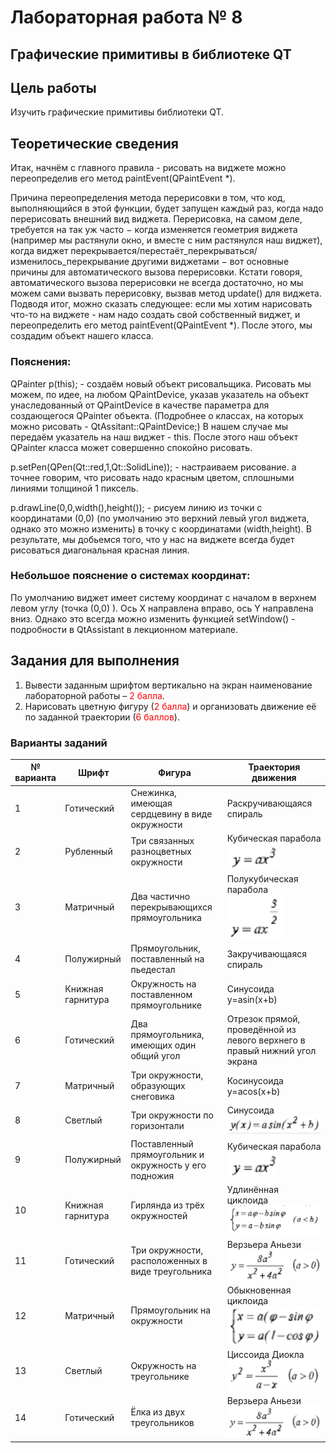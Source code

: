 # Лабораторная работа № 8 #

## Графические примитивы в библиотеке QT ##

## Цель работы ##

Изучить графические примитивы библиотеки QT. 

## Теоретические сведения ##


Итак, начнём с главного правила - рисовать на виджете можно переопределив его метод paintEvent(QPaintEvent *).

Причина переопределения метода перерисовки в том, что код, выполняющийся в этой функции, будет запущен каждый раз, когда надо перерисовать внешний вид виджета. Перерисовка, на самом
деле, требуется на так уж часто $-$ когда изменяется геометрия виджета (например мы растянули окно, и вместе с ним растянулся наш виджет), когда виджет перекрывается/перестаёт_перекрываться/изменилось_перекрывание другими виджетами $-$ вот основные причины для автоматического вызова перерисовки.
Кстати говоря, автоматического вызова перерисовки не всегда достаточно, но мы можем сами
вызвать перерисовку, вызвав метод update() для виджета.
Подводя итог, можно сказать следующее: если мы хотим нарисовать что-то на виджете - нам надо
создать свой собственный виджет, и переопределить его метод paintEvent(QPaintEvent *). После
этого, мы создадим объект нашего класса.
### Пояснения: ###
QPainter p(this); - создаём новый объект рисовальщика. Рисовать мы можем, по идее, на любом
QPaintDevice, указав указатель на объект унаследованный от QPaintDevice в качестве параметра
для создающегося QPainter объекта. (Подробнее о классах, на которых можно рисовать -
QtAssitant::QPaintDevice;) В нашем случае мы передаём указатель на наш виджет - this. После
этого наш объект QPainter класса может совершенно спокойно рисовать.

p.setPen(QPen(Qt::red,1,Qt::SolidLine)); - настраиваем рисование. а точнее говорим, что рисовать
надо красным цветом, сплошными линиями толщиной 1 пиксель.

p.drawLine(0,0,width(),height()); - рисуем линию из точки с координатами (0,0) (по умолчанию это
верхний левый угол виджета, однако это можно изменить) в точку с координатами (width,height).
В результате, мы добьемся того, что у нас на виджете всегда будет рисоваться диагональная
красная линия.
### Небольшое пояснение о системах координат: ###
По умолчанию виджет имеет систему координат с началом в верхнем левом углу (точка (0,0) ).
Ось X направлена вправо, ось Y направлена вниз. Однако это всегда можно изменить функцией
setWindow() - подробности в QtAssistant в лекционном материале.
## Задания для выполнения ##
1. Вывести заданным шрифтом вертикально на экран наименование лабораторной работы –
   <span style="color: red;">2 балла</span>.
2. Нарисовать цветную фигуру (<span style="color: red;">2 балла</span>) и организовать движение её по заданной
   траектории (<span style="color: red;">6 баллов</span>).
### Варианты заданий ###
| № варианта | Шрифт             | Фигура                                                 | Траектория движения                                                        |
|------------|-------------------|--------------------------------------------------------|----------------------------------------------------------------------------|
| 1          | Готический        | Снежинка, имеющая сердцевину в виде окружности         | Раскручивающаяся спираль                                                   |
| 2          | Рубленный         | Три связанных разноцветных окружности                  | Кубическая парабола<br/>![img_1](images/img_1.png)                         |
| 3          | Матричный         | Два частично перекрывающихся прямоугольника            | Полукубическая парабола<br/>![img_2](images/img_2.png)                     |
| 4          | Полужирный        | Прямоугольник, поставленный на пьедестал               | Закручивающаяся спираль                                                    |
| 5          | Книжная гарнитура | Окружность на поставленном прямоугольнике              | Синусоида<br/>y=asin(x+b)                                                  |
| 6          | Готический        | Два прямоугольника, имеющих один общий угол            | Отрезок прямой, проведённой из левого верхнего в правый нижний угол экрана |
| 7          | Матричный         | Три окружности, образующих снеговика                   | Косинусоида<br/>y=acos(x+b)                                                |
| 8          | Светлый           | Три окружности по горизонтали                          | Синусоида<br/>![img_3](images/img_3.png)                                   |
| 9          | Полужирный        | Поставленный прямоугольник и окружность у его подножия | Кубическая парабола<br/>![img_1](images/img_1.png)                         |
| 10         | Книжная гарнитура | Гирлянда из трёх окружностей                           | Удлинённая циклоида<br/>![img_4](images/img_4.png)                         |
| 11         |Готический| Три окружности, расположенных в виде треугольника      | Верзьера Аньези<br/>![img_5](images/img_5.png)                             |
| 12         |Матричный|Прямоугольник на окружности| Обыкновенная циклоида<br/>![img_6](images/img_6.png)                       |
| 13         |Светлый|Окружность на треугольнике| Циссоида Диокла<br/>![img_7](images/img_7.png)                             |
| 14         |Готический|Ёлка из двух треугольников| Верзьера Аньези<br/>![img_8](images/img_8.png)                             |